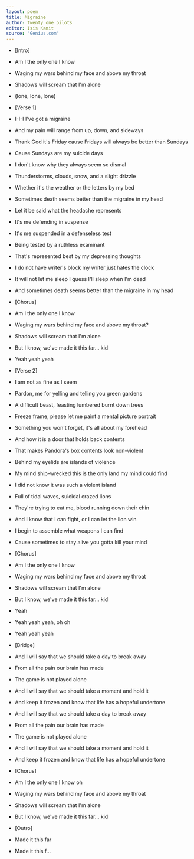 ```yaml
---
layout: poem
title: Migraine
author: twenty one pilots
editor: Isis Kamit
source: "Genius.com"
---
```


- [Intro]

- Am I the only one I know
- Waging my wars behind my face and above my throat
- Shadows will scream that I'm alone
- (lone, lone, lone)


- [Verse 1]

- I-I-I I've got a migraine
- And my pain will range from up, down, and sideways
- Thank God it's Friday cause Fridays will always be better than Sundays
- Cause Sundays are my suicide days
- I don't know why they always seem so dismal
- Thunderstorms, clouds, snow, and a slight drizzle
- Whether it's the weather or the letters by my bed
- Sometimes death seems better than the migraine in my head
- Let it be said what the headache represents
- It's me defending in suspense
- It's me suspended in a defenseless test
- Being tested by a ruthless examinant
- That's represented best by my depressing thoughts
- I do not have writer's block my writer just hates the clock
- It will not let me sleep I guess I'll sleep when I'm dead
- And sometimes death seems better than the migraine in my head


- [Chorus]

- Am I the only one I know
- Waging my wars behind my face and above my throat?
- Shadows will scream that I'm alone
- But I know, we've made it this far... kid
 
- Yeah yeah yeah


- [Verse 2]

- I am not as fine as I seem
- Pardon, me for yelling and telling you green gardens
- A difficult beast, feasting lumbered burnt down trees
- Freeze frame, please let me paint a mental picture portrait
- Something you won't forget, it's all about my forehead
- And how it is a door that holds back contents
- That makes Pandora's box contents look non-violent
- Behind my eyelids are islands of violence
- My mind ship-wrecked this is the only land my mind could find
- I did not know it was such a violent island
- Full of tidal waves, suicidal crazed lions
- They're trying to eat me, blood running down their chin
- And I know that I can fight, or I can let the lion win
- I begin to assemble what weapons I can find
- Cause sometimes to stay alive you gotta kill your mind


- [Chorus]

- Am I the only one I know
- Waging my wars behind my face and above my throat
- Shadows will scream that I'm alone
- But I know, we've made it this far... kid

- Yeah
- Yeah yeah yeah, oh oh
- Yeah yeah yeah


- [Bridge]

- And I will say that we should take a day to break away
- From all the pain our brain has made
- The game is not played alone
- And I will say that we should take a moment and hold it
- And keep it frozen and know that life has a hopeful undertone

- And I will say that we should take a day to break away
- From all the pain our brain has made
- The game is not played alone
- And I will say that we should take a moment and hold it
- And keep it frozen and know that life has a hopeful undertone


- [Chorus]

- Am I the only one I know oh
- Waging my wars behind my face and above my throat
- Shadows will scream that I'm alone
- But I know, we've made it this far... kid


- [Outro]

- Made it this far
- Made it this f...